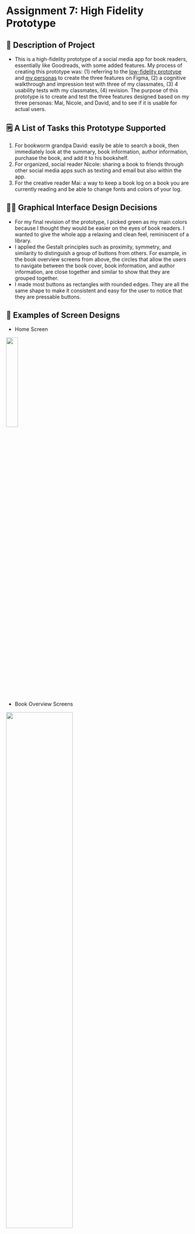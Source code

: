 # Assignment 7: High Fidelity Prototype

## 📝 Description of Project
* This is a high-fidelity prototype of a social media app for book readers, essentially like Goodreads, 
with some added features. My process of creating this prototype was: 
(1) referring to the [low-fidelity prototype](https://github.com/yoshinogoto/DH150-YoshinoGoto/edit/master/Assignment06.md)
and [my personas](https://github.com/yoshinogoto/DH150-YoshinoGoto/blob/master/Assignment05.md) to create the three features on Figma, 
(2) a cognitive walkthrough and impression test with three of my classmates, 
(3) 4 usability tests with my classmates, 
(4) revision. 
The purpose of this prototype is to create and test the three features designed based on my three personas: 
Mai, Nicole, and David, and to see if it is usable for actual users. 

## 🗒 A List of Tasks this Prototype Supported
1. For bookworm grandpa David: easily be able to search a book, then immediately look at the summary, 
book information, author information, purchase the book, and add it to his bookshelf.
2. For organized, social reader Nicole: sharing a book to friends through other social media apps 
such as texting and email but also within the app.
3. For the creative reader Mai: a way to keep a book log on a book you are currently reading and be able to change fonts 
and colors of your log.

## 👩‍🎨 Graphical Interface Design Decisions
* For my final revision of the prototype, I picked green as my main colors because I thought they would be easier on the eyes of book readers. I wanted to give the whole app a relaxing and clean feel, reminiscent of a library. 
* I applied the Gestalt principles such as proximity, symmetry, and similarity to distinguish a group of buttons from others. For example, in the book overview screens from above, the circles that allow the users to navigate between the book cover, book information, and author information, are close together and similar to show that they are grouped together.
* I made most buttons as rectangles with rounded edges. They are all the same shape to make it consistent and easy for the user to notice that they are pressable buttons.

## 📱 Examples of Screen Designs
* Home Screen 
<img src="./ExScreen2.png" width="25%">

* Book Overview Screens
<img src="./ExScreen1.png" width="60%">

* Sharing Screens
<img src="./ExScreen4.png" width="60%">

## 🔀 Wireflow
Here's my wireflow for all of the screens:
<img src="./Wireflow.png" width="90%">

## 🤏 Interactive Prototype
<iframe style="border: 1px solid rgba(0, 0, 0, 0.1);" width="800" height="450" src="https://www.figma.com/embed?embed_host=share&url=https%3A%2F%2Fwww.figma.com%2Ffile%2FvQgROUikqRg7ot0jH1p4jb%2FDH-150-Assignment-7%3Fnode-id%3D0%253A1&chrome=DOCUMENTATION" allowfullscreen></iframe>

## 🗣 Impression Test 
* Some quotes from my peers during class:
> "I really like how you show the number of books read in the 'My Books' page, it's really cute."

> "Feels very familiar and straightforward"

> "The 'people' button in the search results is unclear"

> "Bottom bar is consistently there"

## 🎨 Accessibility (Color Contrast) Check
* I picked dark green and light green for a relaxing feel and made the backgrounds an ivory color to make it less harsh on the eyes. The contrasts between the text and the background all passed the WCAG 2.0 AA & AAA levels.
<img src="./ColorContrast1.png" width="40%"> <img src="./ColorContrast2.png" width="40%"> <img src="./ColorContrast3.png" width="40%">

## 🏃‍♀️ Cognitive Walkthrough
* The main feedback received from my peers were about some inconsistencies in the app, such as the search bar being at the top and another search button being at the bottom. They suggested I could delete, or possibly change it to a browse button that leads to personalized recommendations and popular books.
* Some people also mentioned that the 'people' button in the search results is unclear and suggested I could change it to 'users,' to clarify. 

## ✔️ Usability Tests
* I conducted four usability tests among my classmates. This is the link to my [Questionnaire](https://docs.google.com/forms/d/1gFEl9FnyQJAbu2WAQkpiq2jUFWfagpK3CQgNGD3jSMU/prefill).
* *Method*: These usability tests were conducted over Zoom and with the permission of the participants, their screen and facial expressions were recorded.
* Video Recordings:
  * Video of [UT1](https://drive.google.com/file/d/1FhlIH2O9TZDEg9OsSmlAD7knr9kJeVWe/view?usp=sharing)
  * Video of [UT2](https://drive.google.com/file/d/1TDBBgD78J7QM5HQkRdHwygFiLplGLETn/view?usp=sharing)
  * Video of [UT3](https://drive.google.com/file/d/1hfoTMkME-wB9syVodxF7pu0eqnIUvO4k/view?usp=sharing)
  * Video of [UT4](https://drive.google.com/file/d/1GziBQe9RMd09TPUcc3SRZ_ZAXmnBUHoT/view?usp=sharing)
* *Main Findings*:
  * All participants were able to complete the three tasks.
  * Home screen fonts were too small.
  * Some participants had a hard time getting to the "done" button after adding a book to their "want to read" bookshelf.
  * Some participants had a hard time finding the "share" button.
  * The "write a book log" was the function least likely to be used by these participants.
  * Adjectives used the most frequently to describe this app were: creative, familiar, and trustworthy.


## 🖍 Main Revisions
* Change the colors of the app from gray to green, because I felt like gray was too cold and professional. Some participants noted that the app felt very professional, but I wanted to go for a more friendly, casual look, because this is essentially a social media app.
<img src="./PrototypeVer1" width="40%"> <img src="./PrototypeVer2" width="40%"> 
* Made the fonts larger for the home screen. I also changed the "search" in the bottom to be "browse." 
<img src="./PrototypeVer1_03" width="40%"> <img src="./PrototypeVer2_03" width="40%">
* Moved the “create new shelf” button at the top and moved the “done” button below the existing bookshelves. During the usability tests, I noticed that most people’s mouses travel downward, so the most natural thing would be to put the “done” button below everything so that once a user finishes an action, s/he will just have to travel down to finish the interaction. 
<img src="./PrototypeVer1_02" width="40%"> <img src="./PrototypeVer2_02" width="40%">
* Put labels for my icons. Also made the "add to cart" button visible in my prototype. This made me wonder...How effective are icons if I need labels for most of them? I am sure many easily recognizable ones, such as search icons or home icons, are very helpful. However, seeing users not be able to recognize the share icon was interesting because I felt like it was a pretty conventional icon. So, I wonder how effective icons are in helping users recognize buttons.
<img src="./PrototypeVer1_04" width="40%"> <img src="./PrototypeVer2_04" width="40%">

## 💭 Reflection
* Summary: Overall, I think I was able to reach my goal of making an app that meets the needs of my three personas. I was able to make revisions after my usability tests, and I was able to experience the process of iterative design first-hand.
* What Went Smoothly: I was able to implement the features smoothly on Figma. As expected, this whole process took me a long time, from creating the first high-fidelity prototype to testing it and revising it. Doing the usability tests over Zoom also went a lot more smoothly than I thought. I was able to clearly see where the participant was moving, their facial expressions, and their thoughts, almost like being there next to them. 
* What Didn't Go as Expected: I thought the "book log" feature would be cool, since during my contextual interview, the interviewee mentioned that she would want a feature to be able to record her thoughts about books she was reading and use it as a creative outlet. However, the participants in my usability tests thought that they would be least likely to use the book log feature out of the three features I tested.
* What I Would Change: First, I would do more field research and interviews to make sure the product I am making is actually reflective of a larger population. Although I made my revisions after all of the tests were conducted, I think I would also have made changes to the design after each usability test. This would let me test through more designs and keep improving it after each test. While UX design is, of course, a user-centered process, I wonder what it is like to have to balance the business needs and user needs. For example, I had an "add to cart" button so that users can purchase books in the app. If I had to work with businesses, I would imagine that the method of purchase would be narrowed down to one method--for example, the "add to cart" button could lead to the Amazon Kindle page for that book instead of multiple vendors of the book.
